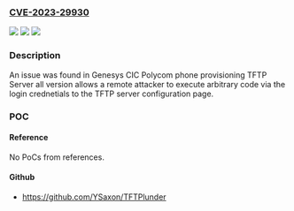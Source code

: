 ### [CVE-2023-29930](https://cve.mitre.org/cgi-bin/cvename.cgi?name=CVE-2023-29930)
![](https://img.shields.io/static/v1?label=Product&message=n%2Fa&color=blue)
![](https://img.shields.io/static/v1?label=Version&message=n%2Fa&color=blue)
![](https://img.shields.io/static/v1?label=Vulnerability&message=n%2Fa&color=brighgreen)

### Description

An issue was found in Genesys CIC Polycom phone provisioning TFTP Server all version allows a remote attacker to execute arbitrary code via the login crednetials to the TFTP server configuration page.

### POC

#### Reference
No PoCs from references.

#### Github
- https://github.com/YSaxon/TFTPlunder

